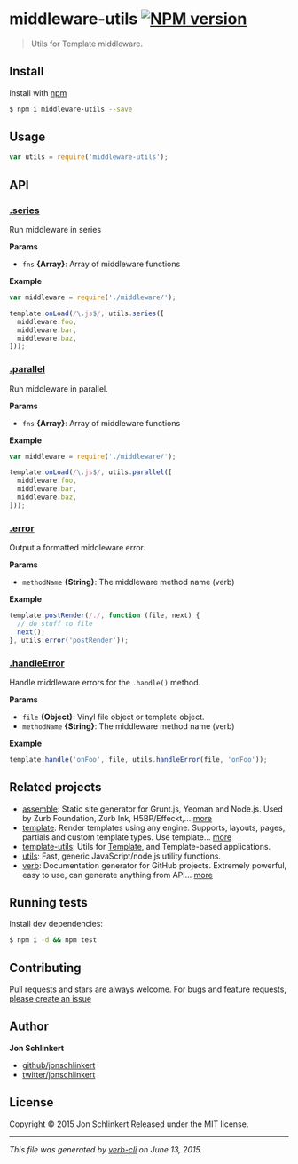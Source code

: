 # middleware-utils [![NPM version](https://badge.fury.io/js/middleware-utils.svg)](http://badge.fury.io/js/middleware-utils)

> Utils for Template middleware.

## Install

Install with [npm](https://www.npmjs.com/)

```sh
$ npm i middleware-utils --save
```

## Usage

```js
var utils = require('middleware-utils');
```

## API

### [.series](index.js#L30)

Run middleware in series

**Params**

* `fns` **{Array}**: Array of middleware functions

**Example**

```js
var middleware = require('./middleware/');

template.onLoad(/\.js$/, utils.series([
  middleware.foo,
  middleware.bar,
  middleware.baz,
]));
```

### [.parallel](index.js#L54)

Run middleware in parallel.

**Params**

* `fns` **{Array}**: Array of middleware functions

**Example**

```js
var middleware = require('./middleware/');

template.onLoad(/\.js$/, utils.parallel([
  middleware.foo,
  middleware.bar,
  middleware.baz,
]));
```

### [.error](index.js#L76)

Output a formatted middleware error.

**Params**

* `methodName` **{String}**: The middleware method name (verb)

**Example**

```js
template.postRender(/./, function (file, next) {
  // do stuff to file
  next();
}, utils.error('postRender'));
```

### [.handleError](index.js#L99)

Handle middleware errors for the `.handle()` method.

**Params**

* `file` **{Object}**: Vinyl file object or template object.
* `methodName` **{String}**: The middleware method name (verb)

**Example**

```js
template.handle('onFoo', file, utils.handleError(file, 'onFoo'));
```

## Related projects

* [assemble](http://assemble.io): Static site generator for Grunt.js, Yeoman and Node.js. Used by Zurb Foundation, Zurb Ink, H5BP/Effeckt,… [more](http://assemble.io)
* [template](https://github.com/jonschlinkert/template): Render templates using any engine. Supports, layouts, pages, partials and custom template types. Use template… [more](https://github.com/jonschlinkert/template)
* [template-utils](https://github.com/jonschlinkert/template-utils): Utils for [Template](https://github.com/jonschlinkert/template), and Template-based applications.
* [utils](https://github.com/jonschlinkert/utils): Fast, generic JavaScript/node.js utility functions.
* [verb](https://github.com/assemble/verb): Documentation generator for GitHub projects. Extremely powerful, easy to use, can generate anything from API… [more](https://github.com/assemble/verb)

## Running tests

Install dev dependencies:

```sh
$ npm i -d && npm test
```

## Contributing

Pull requests and stars are always welcome. For bugs and feature requests, [please create an issue](https://github.com/jonschlinkert/middleware-utils/issues/new)

## Author

**Jon Schlinkert**

+ [github/jonschlinkert](https://github.com/jonschlinkert)
+ [twitter/jonschlinkert](http://twitter.com/jonschlinkert)

## License

Copyright © 2015 Jon Schlinkert
Released under the MIT license.

***

_This file was generated by [verb-cli](https://github.com/assemble/verb-cli) on June 13, 2015._
